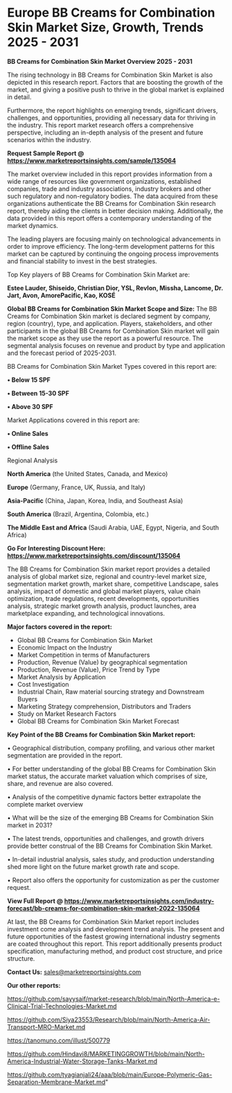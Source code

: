  # Europe BB Creams for Combination Skin Market Size, Growth, Trends 2025 - 2031

<Strong> BB Creams for Combination Skin Market Overview 2025 - 2031</strong>

The rising technology in BB Creams for Combination Skin Market is also depicted in this research report. Factors that are boosting the growth of the market, and giving a positive push to thrive in the global market is explained in detail.

Furthermore, the report highlights on emerging trends, significant drivers, challenges, and opportunities, providing all necessary data for thriving in the industry. This report market research offers a comprehensive perspective, including an in-depth analysis of the present and future scenarios within the industry.

<strong>Request Sample Report @ <a href=https://www.marketreportsinsights.com/sample/135064>https://www.marketreportsinsights.com/sample/135064</a></strong>

The market overview included in this report provides information from a wide range of resources like government organizations, established companies, trade and industry associations, industry brokers and other such regulatory and non-regulatory bodies. The data acquired from these organizations authenticate the BB Creams for Combination Skin research report, thereby aiding the clients in better decision making. Additionally, the data provided in this report offers a contemporary understanding of the market dynamics.

The leading players are focusing mainly on technological advancements in order to improve efficiency. The long-term development patterns for this market can be captured by continuing the ongoing process improvements and financial stability to invest in the best strategies.

Top Key players of BB Creams for Combination Skin Market are:

<strong>Estee Lauder, Shiseido, Christian Dior, YSL, Revlon, Missha, Lancome, Dr. Jart, Avon, AmorePacific, Kao, KOSÉ</strong>

<strong><b>Global BB Creams for Combination Skin Market Scope and Size:</b></strong>
The BB Creams for Combination Skin market is declared segment by company, region (country), type, and application. Players, stakeholders, and other participants in the global BB Creams for Combination Skin market will gain the market scope as they use the report as a powerful resource. The segmental analysis focuses on revenue and product by type and application and the forecast period of 2025-2031.

BB Creams for Combination Skin Market Types covered in this report are:

<strong>• Below 15 SPF

• Between 15-30 SPF

• Above 30 SPF</strong>

Market Applications covered in this report are:

<strong>• Online Sales

• Offline Sales</strong> 

Regional Analysis

<strong>North America</strong> (the United States, Canada, and Mexico)

<strong>Europe</strong> (Germany, France, UK, Russia, and Italy)

<strong>Asia-Pacific</strong> (China, Japan, Korea, India, and Southeast Asia)

<strong>South America</strong> (Brazil, Argentina, Colombia, etc.)

<strong>The Middle East and Africa</strong> (Saudi Arabia, UAE, Egypt, Nigeria, and South Africa)

<strong>Go For Interesting Discount Here: <a href=https://www.marketreportsinsights.com/discount/135064>https://www.marketreportsinsights.com/discount/135064</a></strong>

The BB Creams for Combination Skin market report provides a detailed analysis of global market size, regional and country-level market size, segmentation market growth, market share, competitive Landscape, sales analysis, impact of domestic and global market players, value chain optimization, trade regulations, recent developments, opportunities analysis, strategic market growth analysis, product launches, area marketplace expanding, and technological innovations.

<strong><b>Major factors covered in the report:</b></strong>
<ul>
  <li>Global BB Creams for Combination Skin Market </li>
  <li>Economic Impact on the Industry</li>
  <li>Market Competition in terms of Manufacturers</li>
  <li>Production, Revenue (Value) by geographical segmentation</li>
  <li>Production, Revenue (Value), Price Trend by Type</li>
  <li>Market Analysis by Application</li>
  <li>Cost Investigation</li>
  <li>Industrial Chain, Raw material sourcing strategy and Downstream Buyers</li>
  <li>Marketing Strategy comprehension, Distributors and Traders</li>
  <li>Study on Market Research Factors</li>
  <li>Global BB Creams for Combination Skin Market Forecast</li>
</ul>

<strong><b>Key Point of the BB Creams for Combination Skin Market report:</b></strong>

• Geographical distribution, company profiling, and various other market segmentation are provided in the report.

• For better understanding of the global BB Creams for Combination Skin market status, the accurate market valuation which comprises of size, share, and revenue are also covered.

• Analysis of the competitive dynamic factors better extrapolate the complete market overview

• What will be the size of the emerging BB Creams for Combination Skin market in 2031?

• The latest trends, opportunities and challenges, and growth drivers provide better construal of the BB Creams for Combination Skin Market.

• In-detail industrial analysis, sales study, and production understanding shed more light on the future market growth rate and scope.

• Report also offers the opportunity for customization as per the customer request.

<strong><b>View Full Report @ <a href=https://www.marketreportsinsights.com/industry-forecast/bb-creams-for-combination-skin-market-2022-135064>https://www.marketreportsinsights.com/industry-forecast/bb-creams-for-combination-skin-market-2022-135064</a></b></strong>


At last, the BB Creams for Combination Skin Market report includes investment come analysis and development trend analysis. The present and future opportunities of the fastest growing international industry segments are coated throughout this report. This report additionally presents product specification, manufacturing method, and product cost structure, and price structure.

<strong>Contact Us:</strong>
sales@marketreportsinsights.com

<strong>Our other reports:</strong>

<a href=https://github.com/sayysaif/market-research/blob/main/North-America-e-Clinical-Trial-Technologies-Market.md>https://github.com/sayysaif/market-research/blob/main/North-America-e-Clinical-Trial-Technologies-Market.md</a>

<a href=https://github.com/Siya23553/Research/blob/main/North-America-Air-Transport-MRO-Market.md>https://github.com/Siya23553/Research/blob/main/North-America-Air-Transport-MRO-Market.md</a>

<a href=https://tanomuno.com/illust/500779>https://tanomuno.com/illust/500779</a>

<a href=https://github.com/Hindavi8/MARKETINGGROWTH/blob/main/North-America-Industrial-Water-Storage-Tanks-Market.md>https://github.com/Hindavi8/MARKETINGGROWTH/blob/main/North-America-Industrial-Water-Storage-Tanks-Market.md</a>

<a href=https://github.com/tyagianjali24/aaa/blob/main/Europe-Polymeric-Gas-Separation-Membrane-Market.md>https://github.com/tyagianjali24/aaa/blob/main/Europe-Polymeric-Gas-Separation-Membrane-Market.md</a>"
